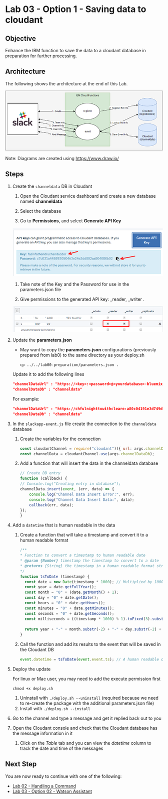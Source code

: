 # Lab 03 - Option 1 - Saving data to cloudant

## Objective

Enhance the IBM function to save the data to a cloudant database in preparation for further processing.

## Architecture

The following shows the architecture at the end of this Lab.

![](../xdocs/Architecture-Final.png)

Note: Diagrams are created using https://www.draw.io/

## Steps

1. Create the `channeldata` DB in Cloudant

   1. Open the Cloudant service dashboard and create a new database named **channeldata**

   1. Select the database

   1. Go to **Permissions**, and select **Generate API Key**

   ![](../xdocs/cloudant-generate-api-key.png)

   1. Take note of the Key and the Password for use in the parameters.json file

   1. Give permissions to the generated API key: \_reader, \_writer . 

    ![](../xdocs/cloudant-permissions.png)

1. Update the **parameters.json**

   - May want to copy the **parameters.json** configurations (previously prepared from lab0) to the same directory as your deploy.sh
   
     ```
     cp ../../lab00-preparation/parameters.json .
     ```
     
   Update it to add the following lines
   
   ```json
   "channelDataUrl" : "https://<key>:<password>@<yourdatabase>-bluemix.cloudant.com",
   "channelDataDb" : "channeldata"
   ```
  
   For example:

    ```json
    "channelDataUrl" : "https://chfulnighttowithcleare:a80c04191e3d749def1e9e10ec1222096b43fdd1@cf5f094e-16ac-4a99-acb8-79cfda652911-bluemix.cloudant.com",
    "channelDataDb" : "channeldata"
    ```

1. In the `slackapp-event.js` file create the connection to the `channeldata` database

   1. Create the variables for the connection

      ```javascript
      const cloudantChannel = require("cloudant")({ url: args.channelDataUrl });
      const channelData = cloudantChannel.use(args.channelDataDb);
      ```

   1. Add a function that will insert the data in the channeldata database
      ```javascript
      // Create DB entry
      function (callback) {
      // Console.log("Creating entry in database");
      channelData.insert(event, (err, data) => {
          console.log("Channel Data Insert Error:", err);
          console.log("Channel Data Insert Data:", data);
          callback(err, data);
      });
      }
      ```

1. Add a `datetime` that is human readable in the data

   1. Create a function that will take a timestamp and convert it to a human readable format

      ```javascript
      /**
      * Function to convert a timestamp to human readable date
      * @param {Number} timestamp the timestamp to convert to a date
      * @returns {String} the timestamp in a human readable format string
      */
      function tsToDate (timestamp) {
        const date = new Date(timestamp * 1000); // Multiplied by 1000 so that the argument is in milliseconds, not seconds
        const year = date.getFullYear();
        const month = "0" + (date.getMonth() + 1);
        const day = "0" + date.getDate();
        const hours = "0" + date.getHours();
        const minutes = "0" + date.getMinutes();
        const seconds = "0" + date.getSeconds();
        const milliseconds = ((timestamp * 1000) % 1).toFixed(3).substr(2);

        return year + "-" + month.substr(-2) + "-" + day.substr(-2) + " " + hours.substr(-2) + ":" + minutes.substr(-2) + ":" + seconds.substr(-2) + "." + milliseconds;
      }
      ```

   1. Call the function and add its results to the event that will be saved in the Cloudant DB
      ```javascript
      event.datetime = tsToDate(event.event.ts); // A human readable date-time (Zulu)
      ```

1. Deploy the update

   For linux or Mac user, you may need to add the execute permission first

   ```
   chmod +x deploy.sh
   ```

   1. Uninstall with `./deploy.sh --uninstall` (required because we need to re-create the package with the additional parameters.json file)
   1. Install with `./deploy.sh --install`

1. Go to the channel and type a message and get it replied back out to you
1. Open the Cloudant console and check that the Cloudant database has the message information in it
   1. Click on the _Table_ tab and you can view the _datetime_ column to track the date and time of the messages


## Next Step

You are now ready to continue with one of the following:
- <a href='../lab02-handlingacommand/README.md'>Lab 02 - Handling a Command</a>
- <a href='../lab03-option02-watsonassistant/README.md'>Lab 03 - Option 02 - Watson Assistant</a>